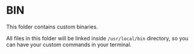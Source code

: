 # BIN

This folder contains custom binaries.

All files in this folder will be linked inside ```/usr/local/bin``` directory, so you can have your custom commands in your terminal.

